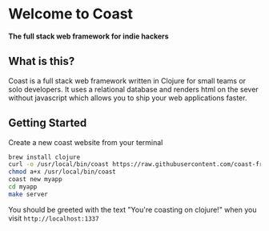 # Welcome to Coast

__The full stack web framework for indie hackers__

## What is this?

Coast is a full stack web framework written in Clojure for small teams or solo developers. It uses a relational database and renders html on the sever without javascript which allows you to ship your web applications faster.

## Getting Started

Create a new coast website from your terminal

```bash
brew install clojure
curl -o /usr/local/bin/coast https://raw.githubusercontent.com/coast-framework/coast/master/coast
chmod a+x /usr/local/bin/coast
coast new myapp
cd myapp
make server
```

You should be greeted with the text "You're coasting on clojure!"
when you visit `http://localhost:1337`
